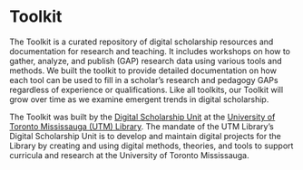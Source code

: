 # Toolkit
The Toolkit is a curated repository of digital scholarship resources and documentation for research and teaching. It includes workshops on how to gather, analyze, and publish (GAP) research data using various tools and methods. We built the toolkit to provide detailed documentation on how each tool can be used to fill in a scholar’s research and pedagogy GAPs regardless of experience or qualifications. Like all toolkits, our Toolkit will grow over time as we examine emergent trends in digital scholarship.

The Toolkit was built by the [Digital Scholarship Unit](https://library.utm.utoronto.ca/research/digital-scholarship) at the [University of Toronto Mississauga (UTM) Library](https://library.utm.utoronto.ca/). The mandate of the UTM Library’s Digital Scholarship Unit is to develop and maintain digital projects for the Library by creating and using digital methods, theories, and tools to support curricula and research at the University of Toronto Mississauga.
